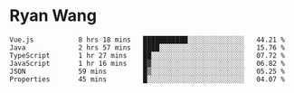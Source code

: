 # Ryan Wang

<!--START_SECTION:waka-->

```text
Vue.js           8 hrs 18 mins   ███████████░░░░░░░░░░░░░░   44.21 %
Java             2 hrs 57 mins   ████░░░░░░░░░░░░░░░░░░░░░   15.76 %
TypeScript       1 hr 27 mins    ██░░░░░░░░░░░░░░░░░░░░░░░   07.72 %
JavaScript       1 hr 16 mins    █▓░░░░░░░░░░░░░░░░░░░░░░░   06.82 %
JSON             59 mins         █▒░░░░░░░░░░░░░░░░░░░░░░░   05.25 %
Properties       45 mins         █░░░░░░░░░░░░░░░░░░░░░░░░   04.07 %
```

<!--END_SECTION:waka-->
